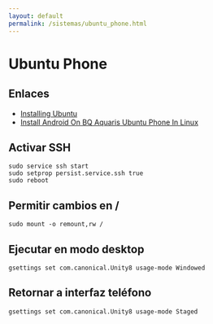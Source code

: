 ```yaml
---
layout: default
permalink: /sistemas/ubuntu_phone.html
---
```


# Ubuntu Phone

## Enlaces

* [Installing Ubuntu](https://developer.ubuntu.com/en/phone/devices/installing-ubuntu-for-devices)
* [Install Android On BQ Aquaris Ubuntu Phone In Linux](https://itsfoss.com/install-android-ubuntu-phone/)

## Activar SSH

    sudo service ssh start
    sudo setprop persist.service.ssh true
    sudo reboot

## Permitir cambios en /

    sudo mount -o remount,rw /

## Ejecutar en modo desktop

    gsettings set com.canonical.Unity8 usage-mode Windowed

## Retornar a interfaz teléfono

    gsettings set com.canonical.Unity8 usage-mode Staged
